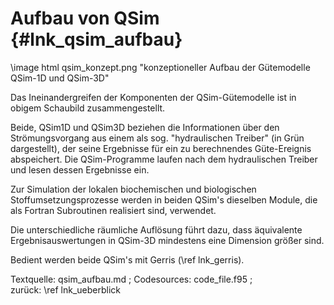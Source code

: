 Aufbau von QSim {#lnk_qsim_aufbau}
===============

\image html qsim_konzept.png "konzeptioneller Aufbau der Gütemodelle QSim-1D und QSim-3D"

Das Ineinandergreifen der Komponenten der QSim-Gütemodelle ist in obigem 
Schaubild zusammengestellt.

Beide, QSim1D und QSim3D beziehen die Informationen über den Strömungsvorgang 
aus einem als sog. "hydraulischen Treiber" (in Grün dargestellt), der seine 
Ergebnisse für ein zu berechnendes Güte-Ereignis abspeichert.
Die QSim-Programme laufen nach dem hydraulischen Treiber und lesen dessen 
Ergebnisse ein.


Zur Simulation der lokalen biochemischen und biologischen Stoffumsetzungsprozesse 
werden in beiden QSim's dieselben Module, die als Fortran Subroutinen realisiert 
sind, verwendet.


Die unterschiedliche räumliche Auflösung führt dazu, dass äquivalente 
Ergebnisauswertungen in QSim-3D mindestens eine Dimension größer sind.


Bedient werden beide QSim's mit Gerris (\ref lnk_gerris).

Textquelle: qsim_aufbau.md ; Codesources: code_file.f95 ;  
zurück: \ref lnk_ueberblick
 